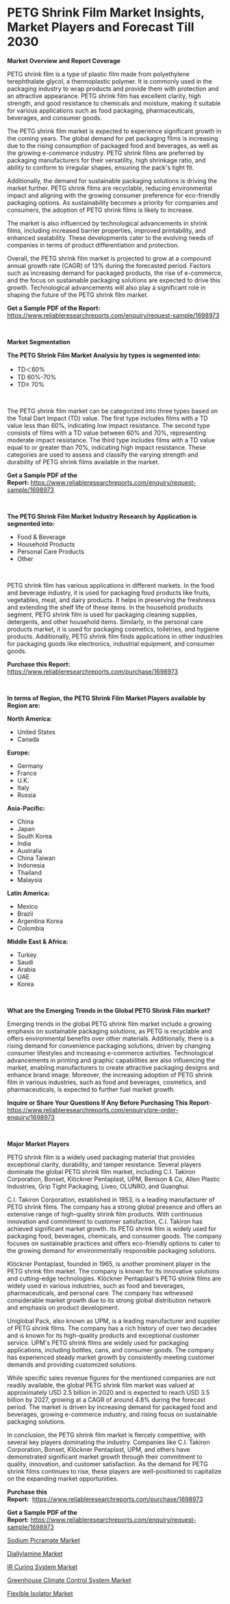 <p><h1>PETG Shrink Film Market Insights, Market Players and Forecast Till 2030</h1></p><p><strong>Market Overview and Report Coverage</strong></p>
<p><p>PETG shrink film is a type of plastic film made from polyethylene terephthalate glycol, a thermoplastic polymer. It is commonly used in the packaging industry to wrap products and provide them with protection and an attractive appearance. PETG shrink film has excellent clarity, high strength, and good resistance to chemicals and moisture, making it suitable for various applications such as food packaging, pharmaceuticals, beverages, and consumer goods.</p><p>The PETG shrink film market is expected to experience significant growth in the coming years. The global demand for pet packaging films is increasing due to the rising consumption of packaged food and beverages, as well as the growing e-commerce industry. PETG shrink films are preferred by packaging manufacturers for their versatility, high shrinkage ratio, and ability to conform to irregular shapes, ensuring the pack's tight fit.</p><p>Additionally, the demand for sustainable packaging solutions is driving the market further. PETG shrink films are recyclable, reducing environmental impact and aligning with the growing consumer preference for eco-friendly packaging options. As sustainability becomes a priority for companies and consumers, the adoption of PETG shrink films is likely to increase.</p><p>The market is also influenced by technological advancements in shrink films, including increased barrier properties, improved printability, and enhanced sealability. These developments cater to the evolving needs of companies in terms of product differentiation and protection.</p><p>Overall, the PETG shrink film market is projected to grow at a compound annual growth rate (CAGR) of 13% during the forecasted period. Factors such as increasing demand for packaged products, the rise of e-commerce, and the focus on sustainable packaging solutions are expected to drive this growth. Technological advancements will also play a significant role in shaping the future of the PETG shrink film market.</p></p>
<p><strong>Get a Sample PDF of the Report:</strong> <a href="https://www.reliableresearchreports.com/enquiry/request-sample/1698973">https://www.reliableresearchreports.com/enquiry/request-sample/1698973</a></p>
<p>&nbsp;</p>
<p><strong>Market Segmentation</strong></p>
<p><strong>The PETG Shrink Film Market Analysis by types is segmented into:</strong></p>
<p><ul><li>TD＜60%</li><li>TD 60%-70%</li><li>TD≥ 70%</li></ul></p>
<p>&nbsp;</p>
<p><p>The PETG shrink film market can be categorized into three types based on the Total Dart Impact (TD) value. The first type includes films with a TD value less than 60%, indicating low impact resistance. The second type consists of films with a TD value between 60% and 70%, representing moderate impact resistance. The third type includes films with a TD value equal to or greater than 70%, indicating high impact resistance. These categories are used to assess and classify the varying strength and durability of PETG shrink films available in the market.</p></p>
<p><strong>Get a Sample PDF of the Report:</strong>&nbsp;<a href="https://www.reliableresearchreports.com/enquiry/request-sample/1698973">https://www.reliableresearchreports.com/enquiry/request-sample/1698973</a></p>
<p>&nbsp;</p>
<p><strong>The PETG Shrink Film Market Industry Research by Application is segmented into:</strong></p>
<p><ul><li>Food & Beverage</li><li>Household Products</li><li>Personal Care Products</li><li>Other</li></ul></p>
<p>&nbsp;</p>
<p><p>PETG shrink film has various applications in different markets. In the food and beverage industry, it is used for packaging food products like fruits, vegetables, meat, and dairy products. It helps in preserving the freshness and extending the shelf life of these items. In the household products segment, PETG shrink film is used for packaging cleaning supplies, detergents, and other household items. Similarly, in the personal care products market, it is used for packaging cosmetics, toiletries, and hygiene products. Additionally, PETG shrink film finds applications in other industries for packaging goods like electronics, industrial equipment, and consumer goods.</p></p>
<p><strong>Purchase this Report:</strong>&nbsp; <a href="https://www.reliableresearchreports.com/purchase/1698973">https://www.reliableresearchreports.com/purchase/1698973</a></p>
<p>&nbsp;</p>
<p><strong>In terms of Region, the PETG Shrink Film Market Players available by Region are:</strong></p>
<p>
    <p> <strong> North America: </strong>
        <ul>
            <li>United States</li>
            <li>Canada</li>
        </ul>
        </p> 
    <p> <strong> Europe: </strong>
        <ul>
            <li>Germany</li>
            <li>France</li>
            <li>U.K.</li>
            <li>Italy</li>
            <li>Russia</li>
        </ul>
        </p> 
    <p> <strong> Asia-Pacific: </strong>
        <ul>
            <li>China</li>
            <li>Japan</li>
            <li>South Korea</li>
            <li>India</li>
            <li>Australia</li>
            <li>China Taiwan</li>
            <li>Indonesia</li>
            <li>Thailand</li>
            <li>Malaysia</li>
        </ul>
        </p> 
    <p> <strong> Latin America: </strong>
        <ul>
            <li>Mexico</li>
            <li>Brazil</li>
            <li>Argentina Korea</li>
            <li>Colombia</li>
        </ul>
        </p> 
    <p> <strong> Middle East & Africa: </strong>
        <ul>
            <li>Turkey</li>
            <li>Saudi</li>
            <li>Arabia</li>
            <li>UAE</li>
            <li>Korea</li>
        </ul>
    </p>
    </p>
<p>&nbsp;</p>
<p><strong>What are the Emerging Trends in the Global PETG Shrink Film market?</strong></p>
<p><p>Emerging trends in the global PETG shrink film market include a growing emphasis on sustainable packaging solutions, as PETG is recyclable and offers environmental benefits over other materials. Additionally, there is a rising demand for convenience packaging solutions, driven by changing consumer lifestyles and increasing e-commerce activities. Technological advancements in printing and graphic capabilities are also influencing the market, enabling manufacturers to create attractive packaging designs and enhance brand image. Moreover, the increasing adoption of PETG shrink film in various industries, such as food and beverages, cosmetics, and pharmaceuticals, is expected to further fuel market growth.</p></p>
<p><strong>Inquire or Share Your Questions If Any Before Purchasing This Report</strong>- <a href="https://www.reliableresearchreports.com/enquiry/pre-order-enquiry/1698973">https://www.reliableresearchreports.com/enquiry/pre-order-enquiry/1698973</a></p>
<p>&nbsp;</p>
<p><strong>Major Market Players</strong></p>
<p><p>PETG shrink film is a widely used packaging material that provides exceptional clarity, durability, and tamper resistance. Several players dominate the global PETG shrink film market, including C.I. Takiron Corporation, Bonset, Klöckner Pentaplast, UPM, Benison & Co, Allen Plastic Industries, Grip Tight Packaging, Liveo, OLUNRO, and Guanghui.</p><p>C.I. Takiron Corporation, established in 1953, is a leading manufacturer of PETG shrink films. The company has a strong global presence and offers an extensive range of high-quality shrink film products. With continuous innovation and commitment to customer satisfaction, C.I. Takiron has achieved significant market growth. Its PETG shrink film is widely used for packaging food, beverages, chemicals, and consumer goods. The company focuses on sustainable practices and offers eco-friendly options to cater to the growing demand for environmentally responsible packaging solutions.</p><p>Klöckner Pentaplast, founded in 1965, is another prominent player in the PETG shrink film market. The company is known for its innovative solutions and cutting-edge technologies. Klöckner Pentaplast's PETG shrink films are widely used in various industries, such as food and beverages, pharmaceuticals, and personal care. The company has witnessed considerable market growth due to its strong global distribution network and emphasis on product development.</p><p>Uniglobal Pack, also known as UPM, is a leading manufacturer and supplier of PETG shrink films. The company has a rich history of over two decades and is known for its high-quality products and exceptional customer service. UPM's PETG shrink films are widely used for packaging applications, including bottles, cans, and consumer goods. The company has experienced steady market growth by consistently meeting customer demands and providing customized solutions.</p><p>While specific sales revenue figures for the mentioned companies are not readily available, the global PETG shrink film market was valued at approximately USD 2.5 billion in 2020 and is expected to reach USD 3.5 billion by 2027, growing at a CAGR of around 4.8% during the forecast period. The market is driven by increasing demand for packaged food and beverages, growing e-commerce industry, and rising focus on sustainable packaging solutions.</p><p>In conclusion, the PETG shrink film market is fiercely competitive, with several key players dominating the industry. Companies like C.I. Takiron Corporation, Bonset, Klöckner Pentaplast, UPM, and others have demonstrated significant market growth through their commitment to quality, innovation, and customer satisfaction. As the demand for PETG shrink films continues to rise, these players are well-positioned to capitalize on the expanding market opportunities.</p></p>
<p><strong>Purchase this Report:</strong>&nbsp;&nbsp;<a href="https://www.reliableresearchreports.com/purchase/1698973">https://www.reliableresearchreports.com/purchase/1698973</a></p>
<p></p>
<p><strong>Get a Sample PDF of the Report:</strong>&nbsp;<a href="https://www.reliableresearchreports.com/enquiry/request-sample/1698973">https://www.reliableresearchreports.com/enquiry/request-sample/1698973</a></p>
<p><p><a href="https://github.com/gdfhhhj/Market-Research-Report-List-1/blob/main/sodium-picramate-market.md">Sodium Picramate Market</a></p><p><a href="https://github.com/luckyshygirl/Market-Research-Report-List-1/blob/main/diallylamine-market.md">Diallylamine Market</a></p><p><a href="https://medium.com/@v8581137/ir-curing-system-market-size-and-market-trends-complete-industry-overview-2023-to-2030-8d70663e44c2">IR Curing System Market</a></p><p><a href="https://medium.com/@bhumi.technologiesmumbai/greenhouse-climate-control-system-market-insight-market-trends-growth-forecasted-from-2023-to-ac4a9811db07">Greenhouse Climate Control System Market</a></p><p><a href="https://medium.com/@hotspotflipk/flexible-isolator-market-comprehensive-assessment-by-type-application-and-geography-534834dc14a5">Flexible Isolator Market</a></p></p>